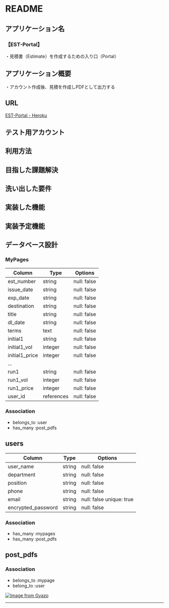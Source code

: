 # README

## アプリケーション名
### 【EST-Portal】
・見積書（Estimate）を作成するための入り口（Portal）

## アプリケーション概要
・アカウント作成後、見積を作成しPDFとして出力する

## URL
[EST-Portal - Heroku](https://est-portal.herokuapp.com/)


## テスト用アカウント

## 利用方法

## 目指した課題解決

## 洗い出した要件

## 実装した機能

## 実装予定機能

## データベース設計

### MyPages
| Column         | Type       | Options     |
| ---------------| ---------- | ----------- |
| est_number     | string     | null: false |
| issue_date     | string     | null: false |
| exp_date       | string     | null: false |
| destination    | string     | null: false |
| title          | string     | null: false |
| dl_date        | string     | null: false |
| terms          | text       | null: false |
| initial1       | string     | null: false |
| initial1_vol   | integer    | null: false |
| initial1_price | integer    | null: false |
| ...            |            |             |
| run1           | string     | null: false |
| run1_vol       | integer    | null: false |
| run1_price     | integer    | null: false |
| user_id        | references | null: false |

### Association
- belongs_to :user
- has_many :post_pdfs


## users
| Column              | Type   | Options                        |
| ------------------- | -------| ------------------------------ | 
| user_name           | string | null: false                    |
| department          | string | null: false                    |
| position            | string | null: false                    |
| phone               | string | null: false                    |
| email               | string | null: false unique: true       |
| encrypted_password  | string | null: false                    |

### Association
- has_many :mypages
- has_many :post_pdfs


## post_pdfs
### Association
- belongs_to :mypage
- belong_to :user

[![Image from Gyazo](https://i.gyazo.com/2ae050f01c29c45bc8f3a248691d49d5.png)](https://gyazo.com/2ae050f01c29c45bc8f3a248691d49d5)

***